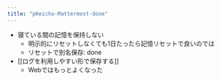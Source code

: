 ```yaml
---
title: "pKeicho-Mattermost-done"
---
```


- 寝ている間の記憶を保持しない
    - 明示的にリセットしなくても1日たったら記憶リセットで良いのでは
    - リセットで別名保存: done
- [[ログを利用しやすい形で保存する]]
    - Webではもっとよくなった
